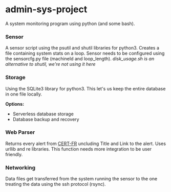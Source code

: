 # admin-sys-project
A system monitoring program using python (and some bash).

### Sensor
A sensor script using the psutil and shutil libraries for python3.
Creates a file containing system stats on a loop.
Sensor needs to be configured using the sensorcfg.py file (machineId and loop_length).
*disk_usage.sh is an alternative to shutil, we're not using it here*

### Storage
Using the SQLite3 library for python3.
This let's us keep the entire database in one file locally.

**Options:**
* Serverless database storage
* Database backup and recovery

### Web Parser
Returns every alert from [CERT-FR](https://www.cert.ssi.gouv.fr/alerte/) uncluding Title and Link to the alert.
Uses urllib and re libraries.
This function needs more integration to be user friendly.

### Networking
Data files get transferred from the system running the sensor to the one treating the data using the ssh protocol (rsync).
